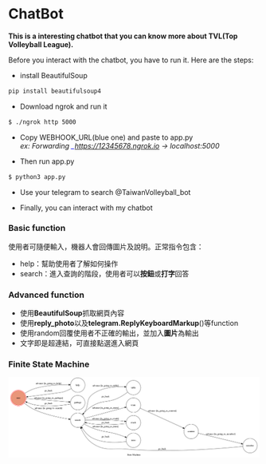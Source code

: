 # ChatBot
**This is a interesting chatbot that you can know more about TVL(Top Volleyball League).**

Before you interact with the chatbot, you have to run it.
Here are the steps:

*	install BeautifulSoup
```sh
pip install beautifulsoup4
```
 * Download ngrok and run it
```sh
$ ./ngrok http 5000
```
 * Copy WEBHOOK_URL(blue one) and paste to app.py   
   *ex: Forwarding	<span style="color:blue;"> _https://12345678.ngrok.io </span>-> localhost:5000*<p>
   
 * Then run app.py
```sh
$ python3 app.py
```
 * Use your telegram to search @TaiwanVolleyball_bot
 
 * Finally, you can interact with my chatbot

### Basic function

使用者可隨便輸入，機器人會回傳圖片及說明。正常指令包含：
*	help：幫助使用者了解如何操作
*	search：進入查詢的階段，使用者可以**按鈕**或**打字**回答

### Advanced function

*	使用**BeautifulSoup**抓取網頁內容
*	使用**reply_photo**以及**telegram.ReplyKeyboardMarkup**()等function
*	使用random回覆使用者不正確的輸出，並加入**圖片**為輸出
* 文字即是超連結，可直接點選進入網頁

### Finite State Machine
![fsm](./show-fsm.png)
